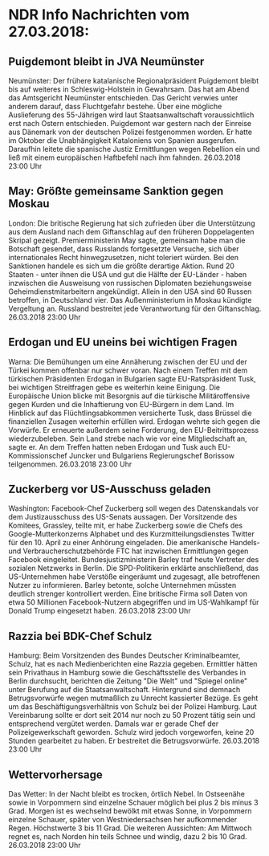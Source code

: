 # NDR Info Nachrichten vom 27.03.2018:


## Puigdemont bleibt in JVA Neumünster
Neumünster: Der frühere katalanische Regionalpräsident Puigdemont bleibt bis auf weiteres in Schleswig-Holstein in Gewahrsam. Das hat am Abend das Amtsgericht Neumünster entschieden. Das Gericht verwies unter anderem darauf, dass Fluchtgefahr bestehe. Über eine mögliche Auslieferung des 55-Jährigen wird laut Staatsanwaltschaft voraussichtlich erst nach Ostern entschieden. Puigdemont war gestern nach der Einreise aus Dänemark von der deutschen Polizei festgenommen worden. Er hatte im Oktober die Unabhängigkeit Kataloniens von Spanien ausgerufen. Daraufhin leitete die spanische Justiz Ermittlungen wegen Rebellion ein und ließ mit einem europäischen Haftbefehl nach ihm fahnden. 26.03.2018 23:00 Uhr 

## May: Größte gemeinsame Sanktion gegen Moskau
London: Die britische Regierung hat sich zufrieden über die Unterstützung aus dem Ausland nach dem Giftanschlag auf den früheren Doppelagenten Skripal gezeigt. Premierministerin May sagte, gemeinsam habe man die Botschaft gesendet, dass Russlands fortgesetzte Versuche, sich über internationales Recht hinwegzusetzen, nicht toleriert würden. Bei den Sanktionen handele es sich um die größte derartige Aktion. Rund 20 Staaten - unter ihnen die USA und gut die Hälfte der EU-Länder - haben inzwischen die Ausweisung von russischen Diplomaten beziehungsweise Geheimdienstmitarbeitern angekündigt. Allein in den USA sind 60 Russen betroffen, in Deutschland vier. Das Außenministerium in Moskau kündigte Vergeltung an. Russland bestreitet jede Verantwortung für den Giftanschlag. 26.03.2018 23:00 Uhr 

## Erdogan und EU uneins bei wichtigen Fragen
Warna: Die Bemühungen um eine Annäherung zwischen der EU und der Türkei kommen offenbar nur schwer voran. Nach einem Treffen mit dem türkischen Präsidenten Erdogan in Bulgarien sagte EU-Ratspräsident Tusk, bei wichtigen Streitfragen gebe es weiterhin keine Einigung. Die Europäische Union blicke mit Besorgnis auf die türkische Militäroffensive gegen Kurden und die Inhaftierung von EU-Bürgern in dem Land. Im Hinblick auf das Flüchtlingsabkommen versicherte Tusk, dass Brüssel die finanziellen Zusagen weiterhin erfüllen wird. Erdogan wehrte sich gegen die Vorwürfe. Er erneuerte außerdem seine Forderung, den EU-Beitrittsprozess wiederzubeleben. Sein Land strebe nach wie vor eine Mitgliedschaft an, sagte er. An dem Treffen hatten neben Erdogan und Tusk auch EU-Kommissionschef Juncker und Bulgariens Regierungschef Borissow teilgenommen. 26.03.2018 23:00 Uhr 

## Zuckerberg vor US-Ausschuss geladen
Washington: Facebook-Chef Zuckerberg soll wegen des Datenskandals vor dem Justizausschuss des US-Senats aussagen. Der Vorsitzende des Komitees, Grassley, teilte mit, er habe Zuckerberg sowie die Chefs des Google-Mutterkonzerns Alphabet und des Kurzmitteilungsdienstes Twitter für den 10. April zu einer Anhörung eingeladen. Die amerikanische Handels- und Verbraucherschutzbehörde FTC hat inzwischen Ermittlungen gegen Facebook eingeleitet. Bundesjustizministerin Barley traf heute Vertreter des sozialen Netzwerks in Berlin. Die SPD-Politikerin erklärte anschließend, das US-Unternehmen habe Verstöße eingeräumt und zugesagt, alle betroffenen Nutzer zu informieren. Barley betonte, solche Unternehmen müssten deutlich strenger kontrolliert werden. Eine britische Firma soll Daten von etwa 50 Millionen Facebook-Nutzern abgegriffen und im US-Wahlkampf für Donald Trump eingesetzt haben. 26.03.2018 23:00 Uhr 

## Razzia bei BDK-Chef Schulz
Hamburg: Beim Vorsitzenden des Bundes Deutscher Kriminalbeamter, Schulz, hat es nach Medienberichten eine Razzia gegeben. Ermittler hätten sein Privathaus in Hamburg sowie die Geschäftsstelle des Verbandes in Berlin durchsucht, berichten die Zeitung "Die Welt" und "Spiegel online" unter Berufung auf die Staatsanwaltschaft. Hintergrund sind demnach Betrugsvorwürfe wegen mutmaßlich zu Unrecht kassierter Bezüge. Es geht um das Beschäftigungsverhältnis von Schulz bei der Polizei Hamburg. Laut Vereinbarung sollte er dort seit 2014 nur noch zu 50 Prozent tätig sein und entsprechend vergütet werden. Damals war er gerade Chef der Polizeigewerkschaft geworden. Schulz wird jedoch vorgeworfen, keine 20 Stunden gearbeitet zu haben. Er bestreitet die Betrugsvorwürfe. 26.03.2018 23:00 Uhr 

## Wettervorhersage
Das Wetter: In der Nacht bleibt es trocken, örtlich Nebel. In Ostseenähe sowie in Vorpommern sind einzelne Schauer möglich bei plus 2 bis minus 3 Grad. Morgen ist es wechselnd bewölkt mit etwas Sonne, in Vorpommern einzelne Schauer, später von Westniedersachsen her aufkommender Regen. Höchstwerte 3 bis 11 Grad. Die weiteren Aussichten: Am Mittwoch regnet es, nach Norden hin teils Schnee und windig, dazu 2 bis 10 Grad. 26.03.2018 23:00 Uhr 
